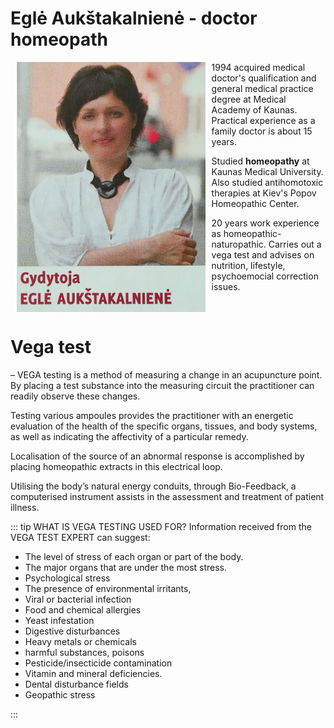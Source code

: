 # Eglė Aukštakalnienė - doctor homeopath

<img src="../../img/egle-aukstakalniene.jpg" alt="Eglė Aukštakalnienė" height="400" style="float:left; padding: 0 10px; max-height: 100% max-height:400px;"/>
1994 acquired medical doctor's qualification and general medical practice degree at Medical Academy of Kaunas. Practical experience as a family doctor is about 15 years.

Studied **homeopathy** at Kaunas Medical University. Also studied antihomotoxic therapies at Kiev's Popov Homeopathic Center.

20 years work experience as homeopathic-naturopathic. Carries out a vega test and advises on nutrition, lifestyle, psychoemocial correction issues.

<br style="clear: both;" />

# Vega test

– VEGA testing is a method of measuring a change in an acupuncture point. By placing a test substance into the measuring
circuit the practitioner can readily observe these changes.

Testing various ampoules provides the practitioner with an energetic evaluation of the health of the specific organs, tissues, and body systems, as well as indicating the affectivity of a particular remedy.

Localisation of the source of an abnormal response is accomplished by placing homeopathic extracts in this electrical loop.

Utilising the body’s natural energy conduits, through Bio-Feedback, a computerised instrument assists in the assessment and treatment of patient illness.

::: tip WHAT IS VEGA TESTING USED FOR?
Information received from the VEGA TEST EXPERT can suggest:

- The level of stress of each organ or part of the body.
- The major organs that are under the most stress.
- Psychological stress
- The presence of environmental irritants,
- Viral or bacterial infection
- Food and chemical allergies
- Yeast infestation
- Digestive disturbances
- Heavy metals or chemicals
- harmful substances, poisons
- Pesticide/insecticide contamination
- Vitamin and mineral deficiencies.
- Dental disturbance fields
- Geopathic stress

:::

